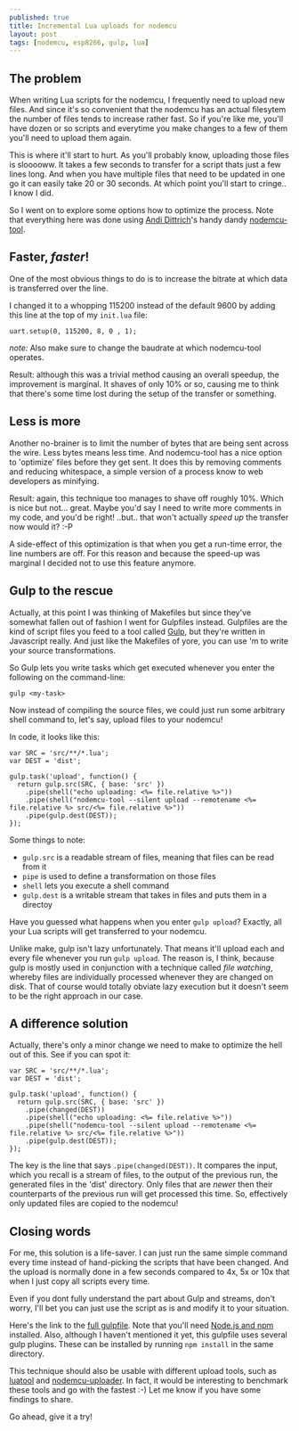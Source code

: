 ```yaml
---
published: true
title: Incremental Lua uploads for nodemcu
layout: post
tags: [nodemcu, esp8266, gulp, lua]
---
```

## The problem

When writing Lua scripts for the nodemcu, I frequently need to upload new files. And since it's so convenient that the nodemcu has an actual filesytem the number of files tends to increase rather fast. So if you're like me, you'll have dozen or so scripts and everytime you make changes to a few of them you'll need to upload them again.

This is where it'll start to hurt. As you'll probably know, uploading those files is slooooww. It takes a few seconds to transfer for a script thats just a few lines long. And when you have multiple files that need to be updated in one go it can easily take 20 or 30 seconds. At which point you'll start to cringe.. I know I did.

So I went on to explore some options how to optimize the process. Note that everything here was done using [Andi Dittrich](https://github.com/AndiDittrich)'s handy dandy [nodemcu-tool](https://www.npmjs.com/package/nodemcu-tool).

## Faster, *faster*!
One of the most obvious things to do is to increase the bitrate at which data is transferred over the line.

I changed it to a whopping 115200 instead of the default 9600 by adding this line at the top of my `init.lua` file:

`uart.setup(0, 115200, 8, 0 , 1);`

*note:* Also make sure to change the baudrate at which nodemcu-tool operates. 

Result: although this was a trivial method causing an overall speedup, the improvement is marginal. It shaves of only 10% or so, causing me to think that there's some time lost during the setup of the transfer or something.

## Less is more
Another no-brainer is to limit the number of bytes that are being sent across the wire. Less bytes means less time. And nodemcu-tool has a nice option to 'optimize' files before they get sent. It does this by removing comments and reducing whitespace, a simple version of a process know to web developers as minifying.

Result: again, this technique too manages to shave off roughly 10%. Which is nice but not... great. Maybe you'd say I need to write more comments in my code, and you'd be right! ..but.. that won't actually *speed up* the transfer now would it? :-P

A side-effect of this optimization is that when you get a run-time error, the line numbers are off. For this reason and because the speed-up was marginal I decided not to use this feature anymore.

## Gulp to the rescue

Actually, at this point I was thinking of Makefiles but since they've somewhat fallen out of fashion I went for Gulpfiles instead. Gulpfiles are the kind of script files you feed to a tool called [Gulp](http://gulpjs.com/), but they're written in Javascript really. And just like the Makefiles of yore, you can use 'm to write your source transformations.

So Gulp lets you write tasks which get executed whenever you enter the following on the command-line:

`gulp <my-task>`

Now instead of compiling the source files, we could just run some arbitrary shell command to, let's say, upload files to your nodemcu!

In code, it looks like this:

```
var SRC = 'src/**/*.lua';
var DEST = 'dist';

gulp.task('upload', function() {
  return gulp.src(SRC, { base: 'src' })
    .pipe(shell("echo uploading: <%= file.relative %>"))
    .pipe(shell("nodemcu-tool --silent upload --remotename <%= file.relative %> src/<%= file.relative %>"))
    .pipe(gulp.dest(DEST));
});
```

Some things to note:

* `gulp.src` is a readable stream of files, meaning that files can be read from it
* `pipe` is used to define a transformation on those files
* `shell` lets you execute a shell command 
* `gulp.dest` is a writable stream that takes in files and puts them in a directoy

Have you guessed what happens when you enter `gulp upload`? Exactly, all your Lua scripts will get transferred to your nodemcu. 

Unlike make, gulp isn't lazy unfortunately. That means it'll upload each and every file whenever you run `gulp upload`. The reason is, I think, because gulp is mostly used in conjunction with a technique called *file watching*, whereby files are individually processed whenever they are changed on disk. That of course would totally obviate lazy execution but it doesn't seem to be the right approach in our case.

## A difference solution

Actually, there's only a minor change we need to make to optimize the hell out of this. See if you can spot it:

```
var SRC = 'src/**/*.lua';
var DEST = 'dist';

gulp.task('upload', function() {
  return gulp.src(SRC, { base: 'src' })
    .pipe(changed(DEST))
    .pipe(shell("echo uploading: <%= file.relative %>"))
    .pipe(shell("nodemcu-tool --silent upload --remotename <%= file.relative %> src/<%= file.relative %>"))
    .pipe(gulp.dest(DEST));
});
```

The key is the line that says `.pipe(changed(DEST))`. It compares the input, which you recall is a stream of files, to the output of the previous run, the generated files in the 'dist' directory. Only files that are *newer* then their counterparts of the previous run will get processed this time. So, effectively only updated files are copied to the nodemcu!

## Closing words

For me, this solution is a life-saver. I can just run the same simple command every time instead of hand-picking the scripts that have been changed. And the upload is normally done in a few seconds compared to 4x, 5x or 10x that when I just copy all scripts every time.

Even if you dont fully understand the part about Gulp and streams, don't worry, I'll bet you can just use the script as is and modify it to your situation. 

Here's the link to the [full gulpfile](https://gist.github.com/remcoder/408c1979055810d29e3fbd622c51500a). Note that you'll need [Node.js and npm](https://nodejs.org) installed. Also, although I haven't mentioned it yet, this gulpfile uses several gulp plugins. These can be installed by running `npm install` in the same directory.

This technique should also be usable with different upload tools, such as [luatool](https://github.com/4refr0nt/luatool) and [nodemcu-uploader](https://github.com/kmpm/nodemcu-uploader). In fact, it would be interesting to benchmark these tools and go with the fastest :-) Let me know if you have some findings to share.

Go ahead, give it a try!